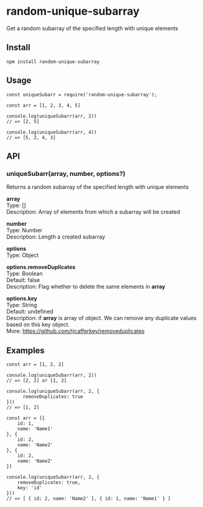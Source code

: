 # random-unique-subarray
Get a random subarray of the specified length with unique elements
## Install
`npm install random-unique-subarray`
## Usage
```
const uniqueSubarr = require('random-unique-subarray');

const arr = [1, 2, 3, 4, 5]

console.log(uniqueSubarr(arr, 2))
// => [2, 5]

console.log(uniqueSubarr(arr, 4))
// => [5, 2, 4, 3]
```
## API
### uniqueSubarr(array, number, options?)     
Returns a random subarray of the specified length with unique elements      
      
__array__         
Type: []       
Description: Array of elements from which a subarray will be created      

__number__      
Type: Number      
Description: Length a created subarray      

__options__     
Type: Object      
      
__options.removeDuplicates__    
Type: Boolean   
Default: false    
Description: Flag whether to delete the same elements in __array__      

__options.key__    
Type: String   
Default: undefined    
Description: if __array__ is array of object. We can remove any duplicate values based on this key object.              
More: https://github.com/tjcafferkey/removeduplicates

## Examples
```
const arr = [1, 2, 2]

console.log(uniqueSubarr(arr, 2))
// => [2, 2] or [1, 2]

console.log(uniqueSubarr(arr, 2, {
      removeDuplicates: true
}))
// => [1, 2]
```

```
const arr = [{
    id: 1,
    name: 'Name1'
}, {
    id: 2,
    name: 'Name2'
}, {
    id: 2,
    name: 'Name2'
}]

console.log(uniqueSubarr(arr, 2, {
    removeDuplicates: true,
    key: 'id'
}))
// => [ { id: 2, name: 'Name2' }, { id: 1, name: 'Name1' } ]
```
